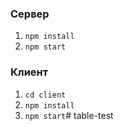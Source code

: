 ### Сервер
  1. ```npm install```
  2. ```npm start```
  

### Клиент
  1. ```cd client```
  2. ```npm install```
  3. ```npm start```# table-test
